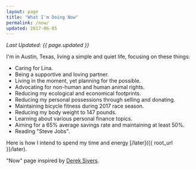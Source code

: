 ```yaml
---
layout: page
title: "What I'm Doing Now"
permalink: /now/
updated: 2017-06-05
---
```

_Last Updated: {{ page.updated }}_

I'm in Austin, Texas, living a simple and quiet life, focusing on these things:

- Caring for Lina.
- Being a supportive and loving partner.
- Living in the moment, yet planning for the possible.
- Advocating for non-human and human animal rights.
- Reducing my ecological and economical footprints.
- Reducing my personal possessions through selling and donating.
- Maintaining bicycle fitness during 2017 race season.
- Reducing my body weight to 147 pounds.
- Learning about various personal finance topics.
- Aiming for a 65% average savings rate and maintaining at least 50%.
- Reading "Steve Jobs".

Here is how I intend to spend my time and energy [/later]({{ root_url }}/later).

"Now" page inspired by [Derek Sivers](https://sivers.org/nowff).
